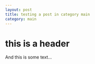 ```yaml
---
layout: post
title: testing a post in category main
category: main
---
```

# this is a header

And this is some text...

